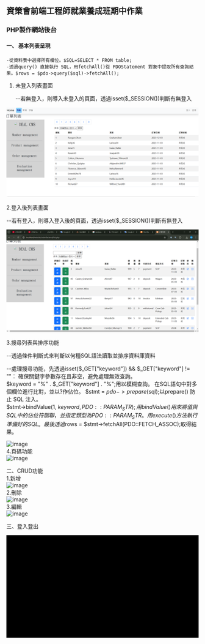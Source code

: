 ## 資策會前端工程師就業養成班期中作業  
### PHP製作網站後台  

#### 一、 基本列表呈現    
    -從資料表中選擇所有欄位。$SQL=SELECT * FROM table;  
    -透過query() 直接執行 SQL，用fetchAll()從 PDOStatement 對象中提取所有查詢結果。$rows = $pdo->query($sql)->fetchAll();  
   
1. 未登入列表畫面  

   --若無登入，則導入未登入的頁面，透過isset($_SESSION())判斷有無登入  
   
  ![image](https://github.com/yhn2983/php_list/blob/main/%E7%99%BB%E5%85%A5%E5%89%8D%E5%88%97%E8%A1%A8.png)
   
 2.登入後列表畫面    

  --若有登入，則導入登入後的頁面，透過isset($_SESSION())判斷有無登入    
    
  ![image](https://github.com/yhn2983/php_list/blob/main/%E7%99%BB%E5%85%A5%E5%BE%8C%E5%88%97%E8%A1%A8.png)    
  
  3.搜尋列表與排序功能    

  --透過條件判斷式來判斷以何種SQL語法讀取並排序資料庫資料  
  
  --處理搜尋功能，先透過isset($_GET["keyword"]) && $_GET["keyword"] != ""： 確保關鍵字參數存在且非空，避免處理無效查詢。  
  $keyword = "%" . $_GET["keyword"] . "%";用以模糊查詢。  在SQL語句中對多個欄位進行比對，並以?作佔位。  $stmt = $pdo->prepare($sql);以prepare() 防止 SQL 注入。  
  $stmt->bindValue(1, $keyword, PDO::PARAM_STR);用bindValue() 用來將值與 SQL 中的佔位符關聯，並指定類型為 PDO::PARAM_STR。用execute() 方法執行準備好的 SQL。  
  最後透過$rows = $stmt->fetchAll(PDO::FETCH_ASSOC);取得結果。  
        
   ![image](https://github.com/yhn2983/php_list/blob/main/search.gif)     
   4.頁碼功能  
      ![image](https://github.com/yhn2983/php_list/blob/main/page.gif)  
   
  二、CRUD功能   
  1.新增  
 ![image](https://github.com/yhn2983/php_list/blob/main/create.gif)  
  2.刪除    
  ![image](https://github.com/yhn2983/php_list/blob/main/delete.gif)  
  3.編輯   
   ![image](https://github.com/yhn2983/php_list/blob/main/edit.gif)  
  
  三、登入登出  

  ![image](https://github.com/yhn2983/php_list/blob/main/loginout.gif)
